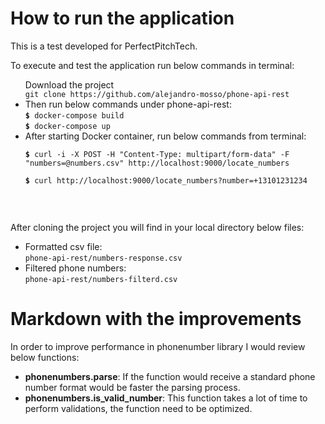 # How to run the application
This is a test developed for PerfectPitchTech.

To execute and test the application run below commands in terminal:
<ul>
    <il>Download the project
        <br/><code>git clone https://github.com/alejandro-mosso/phone-api-rest</code>
    </il>
    <li>Then run below commands under phone-api-rest:
        <br/><code><b>$</b> docker-compose build</code>
        <br/><code><b>$</b> docker-compose up</code>
    </li>
    <li>After starting Docker container, 
    run below commands from terminal:
    <code>
    <br/><b>$</b> curl -i -X POST -H "Content-Type: multipart/form-data" -F "numbers=@numbers.csv" http://localhost:9000/locate_numbers
    <br/><b>$</b> curl http://localhost:9000/locate_numbers?number=+13101231234
    </code></li>
</ul>
<br/>

After cloning the project you will find in your local 
directory below files:
<ul>
   <li>Formatted csv file: 
   <br/><code>phone-api-rest/numbers-response.csv</code></li>
   <li>Filtered phone numbers: 
   <br/><code>phone-api-rest/numbers-filterd.csv</code></li> 
</ul>

# Markdown with the improvements
In order to improve performance in phonenumber library 
I would review below functions:
<ul>
   <li><b>phonenumbers.parse</b>: 
   If the function would receive a standard phone number format
   would be faster the parsing process.</li>
   <li><b>phonenumbers.is_valid_number</b>: 
   This function takes a lot of time to perform validations, 
   the function need to be optimized.</li> 
</ul>
